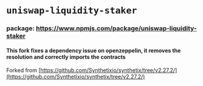 # `uniswap-liquidity-staker`

### package:  https://www.npmjs.com/package/uniswap-liquidity-staker

#### This fork fixes a dependency issue on openzeppelin, it removes the resolution and correctly imports the contracts



Forked from 
[https://github.com/Synthetixio/synthetix/tree/v2.27.2/](https://github.com/Synthetixio/synthetix/tree/v2.27.2/)

